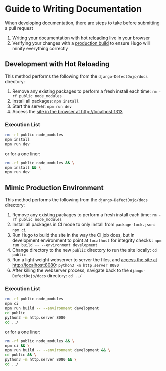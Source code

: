 # Guide to Writing Documentation

When developing documentation, there are steps to take before submitting a pull request

1. Writing your documentation with [hot reloading](#development-with-hot-reloading) live in your browser
2. Verifying your changes with a [production build](#mimic-production-environment) to ensure Hugo will minify everything correctly

## Development with Hot Reloading

This method performs the following from the `django-DefectDojo/docs` directory:

1. Remove any existing packages to perform a fresh install each time: `rm -rf public node_modules`
2. Install all packages: `npm install`
3. Start the server: `npm run dev`
4. Access the [site in the browser at http://localhost:1313](http://localhost:1313)

### Execution List

```bash
rm -rf public node_modules
npm install
npm run dev
```

or for a one liner:

```bash
rm -rf public node_modules && \
npm install && \
npm run dev
```

## Mimic Production Environment

This method performs the following from the `django-DefectDojo/docs` directory:

1. Remove any existing packages to perform a fresh install each time: `rm -rf public node_modules`
2. Install all packages in CI mode to only install from `package-lock.json`: `npm ci`
3. Run Hugo to build the site in the way the CI job does, but in development environment to point at `localhost` for integrity checks : `npm run build -- --environment development`
4. Change directory to the new `public` directory to run the site locally: `cd public`
5. Run a light weight webserver to server the files, and [access the site at http://localhost:8080](http://localhost:8080): `python3 -m http.server 8080`
6. After killing the webserver process, navigate back to the `django-DefectDojo/docs` directory: `cd ../`

### Execution List

```bash
rm -rf public node_modules
npm ci
npm run build -- --environment development
cd public
python3 -m http.server 8080
cd ../
```

or for a one liner:

```bash
rm -rf public node_modules && \
npm ci && \
npm run build -- --environment development && \
cd public && \
python3 -m http.server 8080 && \
cd ../
```
